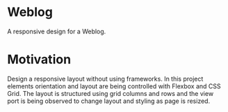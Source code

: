 # Weblog
A responsive design for a Weblog.

# Motivation
Design a responsive layout without using frameworks. In this project elements orientation and layout are being controlled with Flexbox and CSS Grid.
The layout is structured using grid columns and rows and the view port is being observed to change layout and styling as page is resized.
